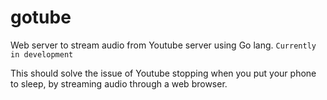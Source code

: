 gotube
======

Web server to stream audio from Youtube server using Go lang.
``Currently in development``

This should solve the issue of Youtube stopping when you put your phone to sleep, by streaming audio through a web browser.
